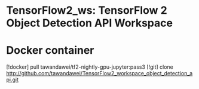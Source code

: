 # TensorFlow2_ws: TensorFlow 2 Object Detection API Workspace

# Docker container
[!docker] pull tawandawei/tf2-nightly-gpu-jupyter:pass3
[!git] clone http://github.com/tawandawei/TensorFlow2_workspace_object_detection_api.git
